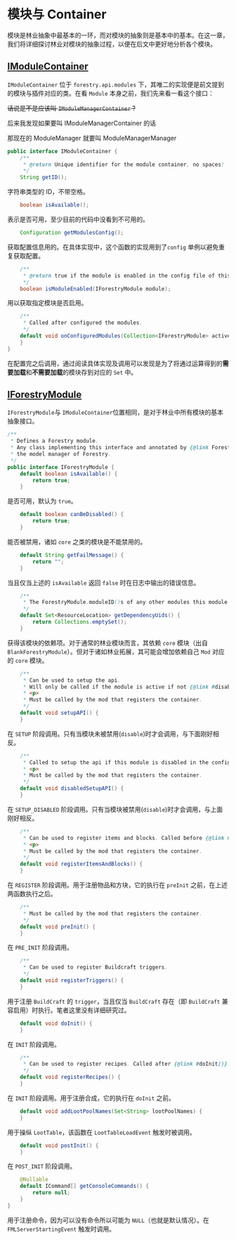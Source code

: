 # 模块与 Container

模块是林业抽象中最基本的一环，而对模块的抽象则是基本中的基本。在这一章，我们将详细探讨林业对模块的抽象过程，以便在后文中更好地分析各个模块。

## [IModuleContainer](/source/api/modules/IModuleContainer.html)

`IModuleContainer` 位于 `forestry.api.modules` 下，其唯二的实现便是前文提到的模块与插件对应的类。在看 `Module` 本身之前，我们先来看一看这个接口：

~~话说是不是应该叫 `IModuleManagerContainer` ?~~

<heimu>后来我发现如果要叫 IModuleManagerContainer 的话</heimu>

<heimu>那现在的 ModuleManager 就要叫 ModuleManagerManager</heimu>

```java
public interface IModuleContainer {
	/**
	 * @return Unique identifier for the module container, no spaces!
	 */
	String getID();
```

字符串类型的 ID，不带空格。

```java
	boolean isAvailable();
```

表示是否可用，至少目前的代码中没看到不可用的。

```java
	Configuration getModulesConfig();
```

获取配置信息用的。在具体实现中，这个函数的实现用到了`config` 单例以避免重复获取配置。

```java
	/**
	 * @return true if the module is enabled in the config file of this container.
	 */
	boolean isModuleEnabled(IForestryModule module);
```

用以获取指定模块是否启用。

```java
	/**
	 * Called after configured the modules.
	 */
	default void onConfiguredModules(Collection<IForestryModule> activeModules, Collection<IForestryModule> unloadedModules) {
	}
}
```

在配置完之后调用，通过阅读具体实现及调用可以发现是为了将通过运算得到的**需要加载**和**不需要加载**的模块存到对应的 `Set` 中。

## [IForestryModule](/source/api/modules/IForestryModule.html)

`IForestryModule`与 `IModuleContainer`位置相同，是对于林业中所有模块的基本抽象接口。

```java
/**
 * Defines a Forestry module.
 * Any class implementing this interface and annotated by {@link ForestryModule} to be loaded by
 * the model manager of Forestry.
 */
public interface IForestryModule {
	default boolean isAvailable() {
		return true;
	}
```

是否可用，默认为 `true`。

```java
	default boolean canBeDisabled() {
		return true;
	}
```

能否被禁用，诸如 `core` 之类的模块是不能禁用的。

```java
	default String getFailMessage() {
		return "";
	}
```

当且仅当上述的 `isAvailable` 返回 `false` 时在日志中输出的错误信息。

```java
	/**
	 * The ForestryModule.moduleID()s of any other modules this module depends on.
	 */
	default Set<ResourceLocation> getDependencyUids() {
		return Collections.emptySet();
	}
```

获得该模块的依赖项。对于通常的林业模块而言，其依赖 `core` 模块（出自`BlankForestryModule`）。但对于诸如林业拓展，其可能会增加依赖自己 `Mod` 对应的 `core` 模块。

```java
	/**
	 * Can be used to setup the api.
	 * Will only be called if the module is active if not {@link #disabledSetupAPI()} will be called.
	 * <p>
	 * Must be called by the mod that registers the container.
	 */
	default void setupAPI() {
	}
```

在 `SETUP` 阶段调用。只有当模块未被禁用(`disable`)时才会调用，与下面刚好相反。

```java
	/**
	 * Called to setup the api if this module is disabled in the config or has missing dependencies.
	 * <p>
	 * Must be called by the mod that registers the container.
	 */
	default void disabledSetupAPI() {
	}
```

在 `SETUP_DISABLED` 阶段调用。只有当模块被禁用(`disable`)时才会调用，与上面刚好相反。

```java
	/**
	 * Can be used to register items and blocks. Called before {@link #preInit()}.
	 * <p>
	 * Must be called by the mod that registers the container.
	 */
	default void registerItemsAndBlocks() {
	}
```

在 `REGISTER` 阶段调用。用于注册物品和方块，它的执行在 `preInit` 之前，在上述两函数执行之后。

```java
	/**
	 * Must be called by the mod that registers the container.
	 */
	default void preInit() {
	}
```

在 `PRE_INIT` 阶段调用。

```java
	/**
	 * Can be used to register Buildcraft triggers.
	 */
	default void registerTriggers() {
	}
```

用于注册 `BuildCraft` 的 `trigger`，当且仅当 `BuildCraft` 存在（即 `BuildCraft` 兼容启用）时执行。笔者这里没有详细研究过。

```java
	default void doInit() {
	}
```

在 `INIT` 阶段调用。

```java
	/**
	 * Can be used to register recipes. Called after {@link #doInit()}.
	 */
	default void registerRecipes() {
	}
```

在 `INIT` 阶段调用。用于注册合成，它的执行在 `doInit` 之前。

```java
	default void addLootPoolNames(Set<String> lootPoolNames) {
	}
```

用于操纵 `LootTable`，该函数在 `LootTableLoadEvent` 触发时被调用。

```java
	default void postInit() {
	}
```

在 `POST_INIT` 阶段调用。

```java
	@Nullable
	default ICommand[] getConsoleCommands() {
		return null;
	}
}
```

用于注册命令，因为可以没有命令所以可能为 `NULL`（也就是默认情况）。在 `FMLServerStartingEvent` 触发时调用。
